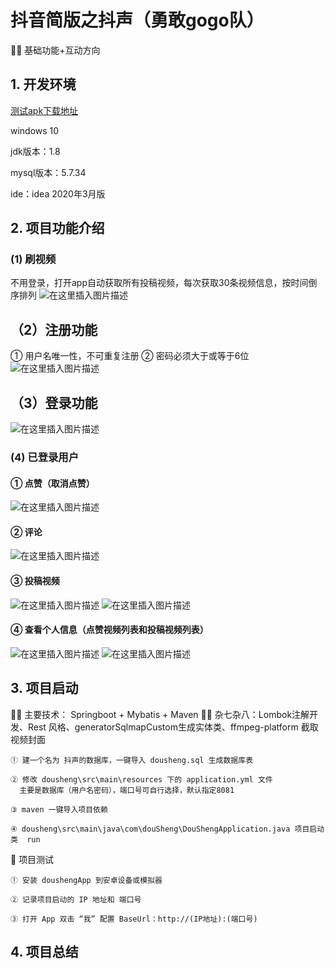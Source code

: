 # 抖音简版之抖声（勇敢gogo队）
👨‍🏫 基础功能+互动方向
## 1. 开发环境
[测试apk下载地址](https://bytedance.feishu.cn/docs/doccnM9KkBAdyDhg8qaeGlIz7S7#)

windows 10

jdk版本：1.8

mysql版本：5.7.34

ide：idea 2020年3月版

## 2. 项目功能介绍
### (1) 刷视频
不用登录，打开app自动获取所有投稿视频，每次获取30条视频信息，按时间倒序排列
![在这里插入图片描述](https://img-blog.csdnimg.cn/a2488b23bc2b4ae4ac91002eab92e0f4.png)



## （2）注册功能
① 用户名唯一性，不可重复注册
② 密码必须大于或等于6位
![在这里插入图片描述](https://img-blog.csdnimg.cn/af9c2f12fb1d4199b109350da838c529.png)

## （3）登录功能
![在这里插入图片描述](https://img-blog.csdnimg.cn/894b7a325c514cd28b101380288088ba.png)
### (4) 已登录用户
#### ① 点赞（取消点赞）
![在这里插入图片描述](https://img-blog.csdnimg.cn/e82c0d4d8cef445abafbbc5ee952f0dd.png)

#### ② 评论
![在这里插入图片描述](https://img-blog.csdnimg.cn/81ed62ffa5d54c888a923ccda25ea434.png)

#### ③ 投稿视频
![在这里插入图片描述](https://img-blog.csdnimg.cn/03057d49a3b84d45b375b7a8a8f8f51f.png)
![在这里插入图片描述](https://img-blog.csdnimg.cn/33a5b3ae58e240d9b9678d196f0daa4a.png)

#### ④ 查看个人信息（点赞视频列表和投稿视频列表）
![在这里插入图片描述](https://img-blog.csdnimg.cn/fe4768a69ff64ef081e99e0ca44b7d47.png)
![在这里插入图片描述](https://img-blog.csdnimg.cn/852965901b28406086626223593018d9.png)
## 3. 项目启动
👨‍🏫 主要技术： Springboot + Mybatis + Maven
👨‍🏫 杂七杂八：Lombok注解开发、Rest 风格、generatorSqlmapCustom生成实体类、ffmpeg-platform 截取视频封面

	① 建一个名为 抖声的数据库，一键导入 dousheng.sql 生成数据库表
	
	② 修改 dousheng\src\main\resources 下的 application.yml 文件
	  主要是数据库（用户名密码），端口号可自行选择，默认指定8081
	  
	③ maven 一键导入项目依赖
	
	④ dousheng\src\main\java\com\douSheng\DouShengApplication.java 项目启动类  run

🤠 项目测试

	① 安装 doushengApp 到安卓设备或模拟器
	
	② 记录项目启动的 IP 地址和 端口号
	
	③ 打开 App 双击 “我” 配置 BaseUrl：http://(IP地址):(端口号)

## 4. 项目总结
